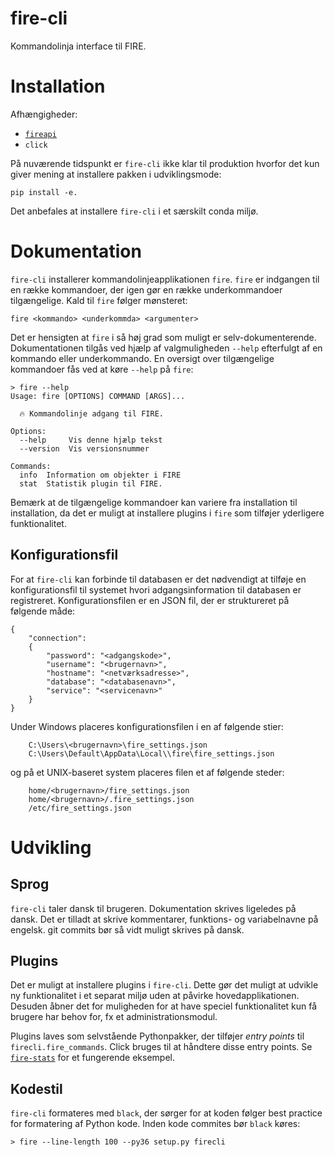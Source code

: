 # fire-cli

Kommandolinja interface til FIRE.

# Installation

Afhængigheder:
 - [`fireapi`](https://github.com/Septima/fikspunktsregister)
 - `click`

På nuværende tidspunkt er `fire-cli` ikke klar til produktion hvorfor det kun giver mening at
installere pakken i udviklingsmode:

```
pip install -e.
```

Det anbefales at installere `fire-cli` i et særskilt conda miljø.

# Dokumentation

`fire-cli` installerer kommandolinjeapplikationen `fire`. `fire` er indgangen til en række
kommandoer, der igen gør en række underkommandoer tilgængelige. Kald til `fire` følger mønsteret:

```
fire <kommando> <underkommda> <argumenter>
```

Det er hensigten at `fire` i så høj grad som muligt er selv-dokumenterende. Dokumentationen tilgås
ved hjælp af valgmuligheden `--help` efterfulgt af en kommando eller underkommando. En oversigt over
tilgængelige kommandoer fås ved at køre `--help` på `fire`:

```
> fire --help
Usage: fire [OPTIONS] COMMAND [ARGS]...

  🔥 Kommandolinje adgang til FIRE.

Options:
  --help     Vis denne hjælp tekst
  --version  Vis versionsnummer

Commands:
  info  Information om objekter i FIRE
  stat  Statistik plugin til FIRE.
```

Bemærk at de tilgængelige kommandoer kan variere fra installation til installation, da det er muligt
at installere plugins i `fire` som tilføjer yderligere funktionalitet.

## Konfigurationsfil

For at `fire-cli` kan forbinde til databasen er det nødvendigt at tilføje en konfigurationsfil til
systemet hvori adgangsinformation til databasen er registreret. Konfigurationsfilen er en JSON fil,
der er struktureret på følgende måde:
```
{
    "connection":
    {
        "password": "<adgangskode>",
        "username": "<brugernavn>",
        "hostname": "<netværksadresse>",
        "database": "<databasenavn>",
        "service": "<servicenavn>"
    }
}
```

Under Windows placeres konfigurationsfilen i en af følgende stier:

```
    C:\Users\<brugernavn>\fire_settings.json
    C:\Users\Default\AppData\Local\\fire\fire_settings.json
```

og på et UNIX-baseret system placeres filen et af følgende steder:

```
    home/<brugernavn>/fire_settings.json
    home/<brugernavn>/.fire_settings.json
    /etc/fire_settings.json
```

# Udvikling

## Sprog

`fire-cli` taler dansk til brugeren. Dokumentation skrives ligeledes på dansk. Det er tilladt
at skrive kommentarer, funktions- og variabelnavne på engelsk. git commits bør så vidt muligt
skrives på dansk.

## Plugins

Det er muligt at installere plugins i `fire-cli`. Dette gør det muligt at udvikle ny funktionalitet i et separat miljø uden at påvirke hovedapplikationen. Desuden åbner det for
muligheden for at have speciel funktionalitet kun få brugere har behov for, fx et
administrationsmodul.

Plugins laves som selvstående Pythonpakker, der tilføjer *entry points* til
`firecli.fire_commands`. Click bruges til at håndtere disse entry points. Se
[`fire-stats`](https://github.com/Kortforsyningen/fire-stats) for et fungerende
eksempel.

## Kodestil

`fire-cli` formateres med `black`, der sørger for at koden følger best practice for formatering
af Python kode. Inden kode commites bør `black` køres:

```
> fire --line-length 100 --py36 setup.py firecli
```